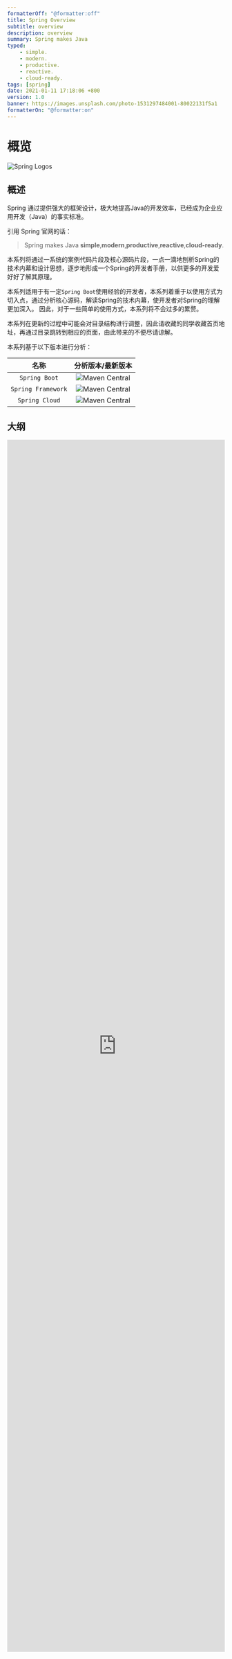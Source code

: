 ```yaml
---
formatterOff: "@formatter:off"
title: Spring Overview
subtitle: overview 
description: overview
summary: Spring makes Java
typed: 
    - simple.
    - modern.
    - productive.
    - reactive.
    - cloud-ready.
tags: [spring] 
date: 2021-01-11 17:18:06 +800 
version: 1.0
banner: https://images.unsplash.com/photo-1531297484001-80022131f5a1
formatterOn: "@formatter:on"
---
```


# 概览

![Spring Logos](images/spring-logo.gif)

## 概述

Spring 通过提供强大的框架设计，极大地提高Java的开发效率，已经成为企业应用开发（Java）的事实标准。

引用 Spring 官网的话：

> Spring makes Java **simple**,**modern**,**productive**,**reactive**,**cloud-ready**.

本系列将通过一系统的案例代码片段及核心源码片段，一点一滴地刨析Spring的技术内幕和设计思想，逐步地形成一个Spring的开发者手册，以供更多的开发爱好好了解其原理。

本系列适用于有一定`Spring Boot`使用经验的开发者，本系列着重于以使用方式为切入点，通过分析核心源码，解读Spring的技术内幕，使开发者对Spring的理解更加深入。 因此，对于一些简单的使用方式，本系列将不会过多的累赘。

本系列在更新的过程中可能会对目录结构进行调整，因此请收藏的同学收藏首页地址，再通过目录跳转到相应的页面，由此带来的不便尽请谅解。

本系列基于以下版本进行分析：

|        名称        |                      分析版本/最新版本                       |
| :----------------: | :----------------------------------------------------------: |
|   `Spring Boot`    | ![Maven Central](https://img.shields.io/maven-central/v/org.springframework.boot/spring-boot?label=2.5.2) |
| `Spring Framework` | ![Maven Central](https://img.shields.io/maven-central/v/org.springframework/spring?label=5.3.8) |
|   `Spring Cloud`   | ![Maven Central](https://img.shields.io/maven-central/v/org.springframework.cloud/spring-cloud-dependencies?label=2020.0.3) |


## 大纲

<iframe id="embed_dom" name="embed_dom" frameborder="0" style="display:block;width:100%; height:70vh;" 
src="https://www.processon.
com/embed/60376a4d5653bb4bcfef8cd0"></iframe>